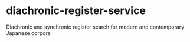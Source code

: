diachronic-register-service
===========================

Diachronic and synchronic register search for modern and contemporary Japanese corpora

